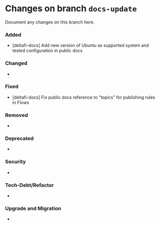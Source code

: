 # Changes on branch `docs-update`
Document any changes on this branch here.
### Added
- [deltafi-docs] Add new version of Ubuntu as supported system and tested configuration in public docs

### Changed
-

### Fixed
- [deltafi-docs] Fix public docs reference to "topics" for publishing rules in Flows

### Removed
- 

### Deprecated
- 

### Security
- 

### Tech-Debt/Refactor
- 

### Upgrade and Migration
- 
